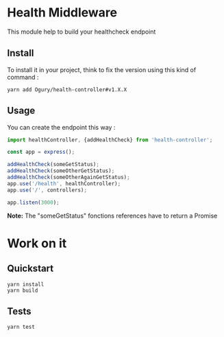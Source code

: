 # Health Middleware

This module help to build your healthcheck endpoint

## Install

To install it in your project, think to fix the version using this kind of command :

```
yarn add Ogury/health-controller#v1.X.X
```

## Usage

You can create the endpoint this way :

```javascript
import healthController, {addHealthCheck} from 'health-controller';

const app = express();

addHealthCheck(someGetStatus);
addHealthCheck(someOtherGetStatus);
addHealthCheck(someOtherAgainGetStatus);
app.use('/health', healthController);
app.use('/', controllers);

app.listen(3000);
```

**Note:** The "someGetStatus" fonctions references have to return a Promise

# Work on it

## Quickstart

```
yarn install
yarn build
```

## Tests

```
yarn test
```